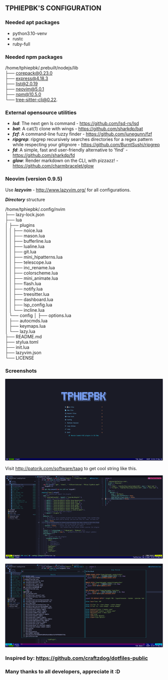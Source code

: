 ## TPHIEPBK'S CONFIGURATION

### Needed apt packages
+ python3.10-venv
+ rustc
+ ruby-full

### Needed npm packages

/home/tphiepbk/.prebuilt/nodejs/lib</br>
├── corepack@0.23.0</br>
├── express@4.18.3</br>
├── list@2.0.19</br>
├── neovim@5.0.1</br>
├── npm@10.5.0</br>
└── tree-sitter-cli@0.22.</br>

### External opensource utilities

+ ***lsd***: The next gen ls command - https://github.com/lsd-rs/lsd
+ ***bat***: A cat(1) clone with wings - https://github.com/sharkdp/bat
+ ***fzf***: A command-line fuzzy finder - https://github.com/junegunn/fzf
+ ***ripgrep***: ripgrep recursively searches directories for a regex pattern while respecting your gitignore - https://github.com/BurntSushi/ripgrep
+ ***fd***: A simple, fast and user-friendly alternative to 'find' - https://github.com/sharkdp/fd
+ ***glow***: Render markdown on the CLI, with pizzazz! - https://github.com/charmbracelet/glow

### Neovim (version 0.9.5)

Use ***lazyvim*** - http://www.lazyvim.org/ for all configurations.

***Directory*** structure

/home/tphiepbk/.config/nvim</br>
├── lazy-lock.json</br>
├── lua</br>
│   ├── plugins</br>
│   │   ├── noice.lua</br>
│   │   ├── mason.lua</br>
│   │   ├── bufferline.lua</br>
│   │   ├── lualine.lua</br>
│   │   ├── git.lua</br>
│   │   ├── mini_hipatterns.lua</br>
│   │   ├── telescope.lua</br>
│   │   ├── inc_rename.lua</br>
│   │   ├── colorscheme.lua</br>
│   │   ├── mini_animate.lua</br>
│   │   ├── flash.lua</br>
│   │   ├── notify.lua</br>
│   │   ├── treesitter.lua</br>
│   │   ├── dashboard.lua</br>
│   │   ├── lsp_config.lua</br>
│   │   └── incline.lua</br>
│   └── config
│       ├── options.lua</br>
│       ├── autocmds.lua</br>
│       ├── keymaps.lua</br>
│       └── lazy.lua</br>
├── README.md</br>
├── stylua.toml</br>
├── init.lua</br>
├── lazyvim.json</br>
└── LICENSE</br>

### Screenshots
![Neovim screenshot 1](images/neovim1.png)

Visit http://patorjk.com/software/taag to get cool string like this.

![Neovim screenshot 2](images/neovim2.png)

![Neovim screenshot 3](images/neovim3.png)


### Inspired by: https://github.com/craftzdog/dotfiles-public
### Many thanks to all developers, appreciate it :D
